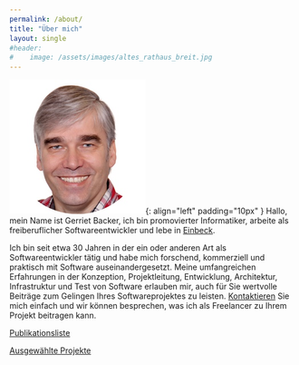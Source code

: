 ```yaml
---
permalink: /about/
title: "Über mich"
layout: single
#header: 
#    image: /assets/images/altes_rathaus_breit.jpg
---
```


![gb](/assets/images/gb_240.jpg){: align="left" padding="10px" } Hallo, mein Name ist Gerriet Backer, ich bin promovierter Informatiker, arbeite als freiberuflicher Softwareentwickler und lebe in [Einbeck](/einbeck). 

Ich bin seit etwa 30 Jahren in der ein oder anderen Art als Softwareentwickler tätig und habe mich forschend, kommerziell und praktisch mit Software auseinandergesetzt. Meine umfangreichen Erfahrungen in der Konzeption, Projektleitung, Entwicklung, Architektur, Infrastruktur und Test von Software erlauben mir, auch für Sie wertvolle Beiträge zum Gelingen Ihres Softwareprojektes zu leisten. [Kontaktieren](/contact) Sie mich einfach und wir können besprechen, was ich als Freelancer zu Ihrem Projekt beitragen kann. 

[Publikationsliste](/publications)

[Ausgewählte Projekte](/projects)